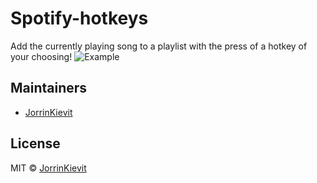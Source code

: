 # Spotify-hotkeys

Add the currently playing song to a playlist with the press of a hotkey of your choosing!
![Example](https://user-images.githubusercontent.com/43169049/159353312-460d4dfb-e0f4-48fb-be00-09a11d03362a.png)

## Maintainers

- [JorrinKievit](https://github.com/JorrinKievit)

## License

MIT © [JorrinKievit](https://github.com/JorrinKievit)
